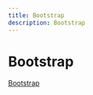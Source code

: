 ```yaml
---
title: Bootstrap
description: Bootstrap
---
```


# Bootstrap

[Bootstrap](https://getbootstrap.com/) 